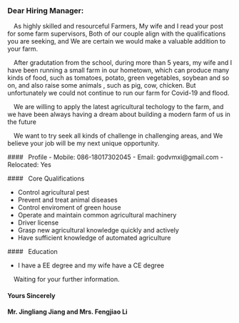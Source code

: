 ### Dear Hiring Manager:

&ensp;&ensp;As highly skilled and resourceful Farmers, My wife and I read your post for some farm supervisors, Both of our couple align with the qualifications you are seeking, and We are certain we would make a valuable addition to your farm.<p><p>


&ensp;&ensp;After gradutation from the school, during more than 5 years, my wife and I have been running a small farm in our hometown, which can produce many kinds of food, such as tomatoes, potato, green vegetables, soybean and so on, and also raise some animals , such as pig, cow, chicken. But unfortunately we could not continue to run our farm for Covid-19 and flood.<p>
<p><p>
&ensp;&ensp;We are willing to apply the latest agricultural techology to the farm, and we have been always having a dream about building a modern farm of us in the future<p>

&ensp;&ensp;We want to try seek all kinds of challenge in challenging areas, and We believe your job will be my next unique opportunity.<p>

<p>
#### &ensp;Profile
- Mobile: 086-18017302045
- Email: godvmxi@gmail.com
- Relocated: Yes


<p>
#### &ensp;Core Qualifications

- Control agricultural pest
- Prevent and treat animal diseases
- Control enviroment of green house
- Operate and maintain common agricultural machinery
- Driver license
- Grasp new agricultural knowledge quickly and actively
- Have sufficient knowledge of automated agriculture

<p>
#### &ensp;Education

- I have a EE degree and my wife have a CE degree


<p><p>


&ensp;&ensp;Waiting for your further information.<p><p><p><p>
                   



#### Yours Sincerely

#### Mr. Jingliang Jiang and Mrs. Fengjiao Li

